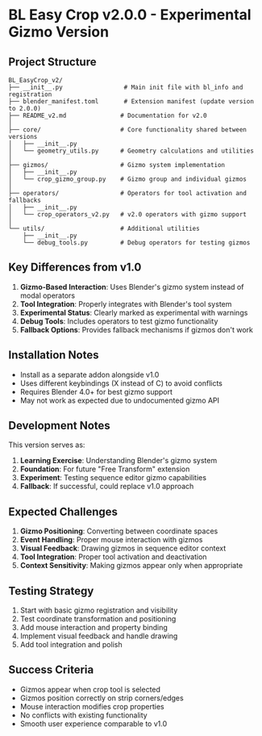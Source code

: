 # BL Easy Crop v2.0.0 - Experimental Gizmo Version

## Project Structure

```
BL_EasyCrop_v2/
├── __init__.py                 # Main init file with bl_info and registration
├── blender_manifest.toml       # Extension manifest (update version to 2.0.0)
├── README_v2.md               # Documentation for v2.0
│
├── core/                      # Core functionality shared between versions
│   ├── __init__.py
│   └── geometry_utils.py      # Geometry calculations and utilities
│
├── gizmos/                    # Gizmo system implementation
│   ├── __init__.py
│   └── crop_gizmo_group.py    # Gizmo group and individual gizmos
│
├── operators/                 # Operators for tool activation and fallbacks
│   ├── __init__.py
│   └── crop_operators_v2.py   # v2.0 operators with gizmo support
│
└── utils/                     # Additional utilities
    ├── __init__.py
    └── debug_tools.py         # Debug operators for testing gizmos
```

## Key Differences from v1.0

1. **Gizmo-Based Interaction**: Uses Blender's gizmo system instead of modal operators
2. **Tool Integration**: Properly integrates with Blender's tool system
3. **Experimental Status**: Clearly marked as experimental with warnings
4. **Debug Tools**: Includes operators to test gizmo functionality
5. **Fallback Options**: Provides fallback mechanisms if gizmos don't work

## Installation Notes

- Install as a separate addon alongside v1.0
- Uses different keybindings (X instead of C) to avoid conflicts
- Requires Blender 4.0+ for best gizmo support
- May not work as expected due to undocumented gizmo API

## Development Notes

This version serves as:
1. **Learning Exercise**: Understanding Blender's gizmo system
2. **Foundation**: For future "Free Transform" extension
3. **Experiment**: Testing sequence editor gizmo capabilities
4. **Fallback**: If successful, could replace v1.0 approach

## Expected Challenges

1. **Gizmo Positioning**: Converting between coordinate spaces
2. **Event Handling**: Proper mouse interaction with gizmos
3. **Visual Feedback**: Drawing gizmos in sequence editor context
4. **Tool Integration**: Proper tool activation and deactivation
5. **Context Sensitivity**: Making gizmos appear only when appropriate

## Testing Strategy

1. Start with basic gizmo registration and visibility
2. Test coordinate transformation and positioning
3. Add mouse interaction and property binding
4. Implement visual feedback and handle drawing
5. Add tool integration and polish

## Success Criteria

- Gizmos appear when crop tool is selected
- Gizmos position correctly on strip corners/edges
- Mouse interaction modifies crop properties
- No conflicts with existing functionality
- Smooth user experience comparable to v1.0

